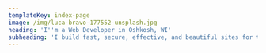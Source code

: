 ```yaml
---
templateKey: index-page
image: /img/luca-bravo-177552-unsplash.jpg
heading: 'I''m a Web Developer in Oshkosh, WI'
subheading: 'I build fast, secure, effective, and beautiful sites for the modern web.'
---
```


